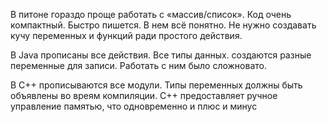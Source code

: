В питоне гораздо проще работать с «массив/список». Код очень компактный. Быстро пишется. В нем всё понятно. Не нужно создавать кучу переменных и функций ради простого действия.

В Java прописаны все действия. Все типы данных. создаются разные переменные для записи. Работать с ним было сложновато.

В C++ прописываются все модули. Типы переменных должны быть объявлены во вреям компиляции. C++ предоставляет ручное управление памятью, что одновременно и плюс и минус
